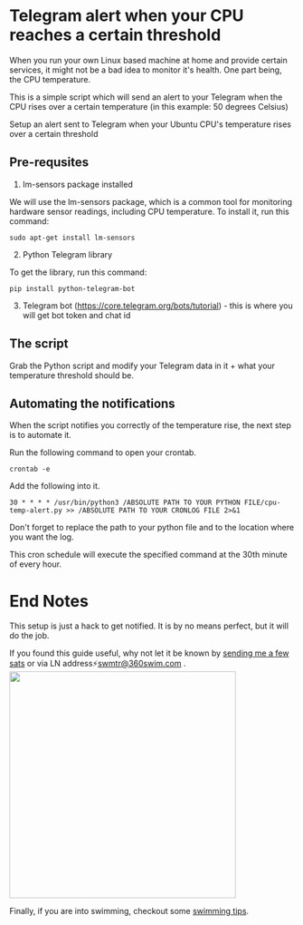 # Telegram alert when your CPU reaches a certain threshold

When you run your own Linux based machine at home and provide certain services, it might not be a bad idea to monitor it's health. One part being, the CPU temperature.

This is a simple script which will send an alert to your Telegram when the CPU rises over a certain temperature (in this example: 50 degrees Celsius)

Setup an alert sent to Telegram when your Ubuntu CPU's temperature rises over a certain threshold


## Pre-requsites

1. lm-sensors package installed

We will use the lm-sensors package, which is a common tool for monitoring hardware sensor readings, including CPU temperature. To install it, run this command:

```
sudo apt-get install lm-sensors
```

2. Python Telegram library

To get the library, run this command:
```
pip install python-telegram-bot
```

3. Telegram bot (https://core.telegram.org/bots/tutorial) - this is where you will get bot token and chat id


## The script

Grab the Python script and modify your Telegram data in it + what your temperature threshold should be.


## Automating the notifications
  
When the script notifies you correctly of the temperature rise, the next step is to automate it. 

Run the following command to open your crontab.

```
crontab -e
```

Add the following into it.

```
30 * * * * /usr/bin/python3 /ABSOLUTE PATH TO YOUR PYTHON FILE/cpu-temp-alert.py >> /ABSOLUTE PATH TO YOUR CRONLOG FILE 2>&1
```

Don't forget to replace the path to your python file and to the location where you want the log. 

This cron schedule will execute the specified command at the 30th minute of every hour.


# End Notes

This setup is just a hack to get notified. It is by no means perfect, but it will do the job.

If you found this guide useful, why not let it be known by [sending me a few sats](https://360swim.com/ln-donate-github) or via LN address⚡swmtr@360swim.com .
<br />
<img src="https://360swim.com/user/themes/swimquark/images/ln_git.png" width="400" />

Finally, if you are into swimming, checkout some [swimming tips](https://360swim.com/tips).






